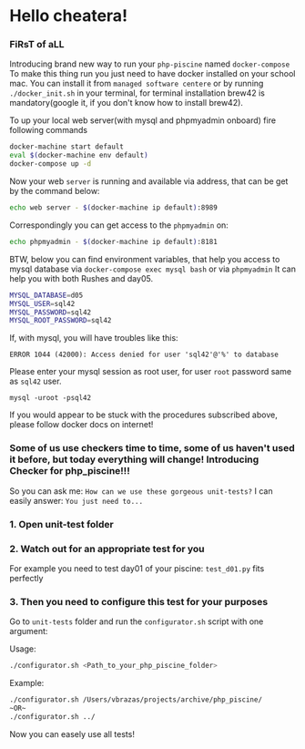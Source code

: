 # Hello cheatera!
### **FiRsT of aLL**

Introducing brand new way to run your `php-piscine` named `docker-compose`
To make this thing run you just need to have docker installed on your school mac.
You can install it from `managed software centere` or by running `./docker_init.sh` in your terminal, for terminal installation brew42 is mandatory(google it, if you don't know how to install brew42).

To up your local web server(with mysql and phpmyadmin onboard) fire following commands

```bash
docker-machine start default
eval $(docker-machine env default)
docker-compose up -d
```

Now your web `server` is running and available via address, that can be get by the command below:
```bash
echo web server - $(docker-machine ip default):8989
```

Correspondingly you can get access to the `phpmyadmin` on:
```bash
echo phpmyadmin - $(docker-machine ip default):8181
```

BTW, below you can find environment variables, that help you access to mysql database via `docker-compose exec mysql bash` or via `phpmyadmin`
It can help you with both Rushes and day05.
```bash
MYSQL_DATABASE=d05
MYSQL_USER=sql42
MYSQL_PASSWORD=sql42
MYSQL_ROOT_PASSWORD=sql42
```

If, with mysql, you will have troubles like this:
```
ERROR 1044 (42000): Access denied for user 'sql42'@'%' to database
```

Please enter your mysql session as root user, for user `root` password same as `sql42` user.
```
mysql -uroot -psql42
```

If you would appear to be stuck with the procedures subscribed above, please follow docker docs on internet!

### **Some of us use checkers time to time, some of us haven't used it before, but today everything will change! Introducing Checker for php_piscine!!!**

So you can ask me: `How can we use these gorgeous unit-tests?` I can easily answer: `You just need to...`

### 1. Open unit-test folder

### 2. Watch out for an appropriate test for you

For example you need to test day01 of your piscine: `test_d01.py` fits perfectly

### 3. Then you need to configure this test for your purposes

Go to `unit-tests` folder and run the `configurator.sh` script with one argument:

Usage:
```bash
./configurator.sh <Path_to_your_php_piscine_folder>
```

Example:
```bash
./configurator.sh /Users/vbrazas/projects/archive/php_piscine/
~OR~
./configurator.sh ../
```

Now you can easely use all tests!
